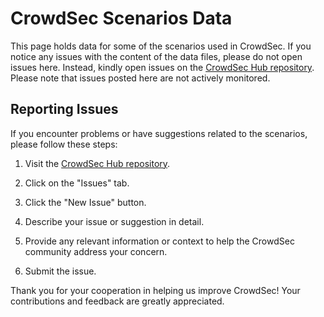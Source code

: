 # CrowdSec Scenarios Data

This page holds data for some of the scenarios used in CrowdSec. If you notice any issues with the content of the data files, please do not open issues here. Instead, kindly open issues on the [CrowdSec Hub repository](https://github.com/crowdsecurity/hub). Please note that issues posted here are not actively monitored.

## Reporting Issues

If you encounter problems or have suggestions related to the scenarios, please follow these steps:

1. Visit the [CrowdSec Hub repository](https://github.com/crowdsecurity/hub).

2. Click on the "Issues" tab.

3. Click the "New Issue" button.

4. Describe your issue or suggestion in detail.

5. Provide any relevant information or context to help the CrowdSec community address your concern.

6. Submit the issue.

Thank you for your cooperation in helping us improve CrowdSec! Your contributions and feedback are greatly appreciated.
